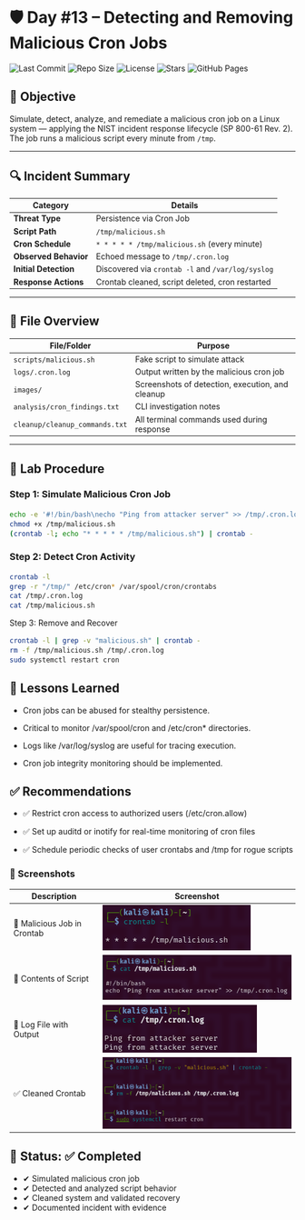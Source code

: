 # 🛡️ Day #13 – Detecting and Removing Malicious Cron Jobs

![Last Commit](https://img.shields.io/github/last-commit/BecomingCyber/Day13-CronJob-Lab?style=for-the-badge)
![Repo Size](https://img.shields.io/github/repo-size/BecomingCyber/Day13-CronJob-Lab?style=for-the-badge)
![License](https://img.shields.io/github/license/BecomingCyber/Day13-CronJob-Lab?style=for-the-badge)
![Stars](https://img.shields.io/github/stars/BecomingCyber/Day13-CronJob-Lab?style=for-the-badge)
![GitHub Pages](https://img.shields.io/badge/View%20Live-GitHub%20Pages-blue?style=for-the-badge)


## 🎯 Objective
Simulate, detect, analyze, and remediate a malicious cron job on a Linux system — applying the NIST incident response lifecycle (SP 800-61 Rev. 2). The job runs a malicious script every minute from `/tmp`.

---

## 🔍 Incident Summary

| Category              | Details                                             |
|-----------------------|-----------------------------------------------------|
| **Threat Type**       | Persistence via Cron Job                            |
| **Script Path**       | `/tmp/malicious.sh`                                 |
| **Cron Schedule**     | `* * * * * /tmp/malicious.sh` (every minute)        |
| **Observed Behavior** | Echoed message to `/tmp/.cron.log`                  |
| **Initial Detection** | Discovered via `crontab -l` and `/var/log/syslog`  |
| **Response Actions**  | Crontab cleaned, script deleted, cron restarted     |

---

## 📁 File Overview

| File/Folder              | Purpose |
|--------------------------|---------|
| `scripts/malicious.sh`   | Fake script to simulate attack |
| `logs/.cron.log`         | Output written by the malicious cron job |
| `images/`              | Screenshots of detection, execution, and cleanup |
| `analysis/cron_findings.txt` | CLI investigation notes |
| `cleanup/cleanup_commands.txt` | All terminal commands used during response |

---

## 🧪 Lab Procedure

### Step 1: Simulate Malicious Cron Job
```bash
echo -e '#!/bin/bash\necho "Ping from attacker server" >> /tmp/.cron.log' > /tmp/malicious.sh
chmod +x /tmp/malicious.sh
(crontab -l; echo "* * * * * /tmp/malicious.sh") | crontab -
```
### Step 2: Detect Cron Activity
```bash
crontab -l
grep -r "/tmp/" /etc/cron* /var/spool/cron/crontabs
cat /tmp/.cron.log
cat /tmp/malicious.sh
```
Step 3: Remove and Recover
```bash
crontab -l | grep -v "malicious.sh" | crontab -
rm -f /tmp/malicious.sh /tmp/.cron.log
sudo systemctl restart cron
```

## 🧠 Lessons Learned
- Cron jobs can be abused for stealthy persistence.

- Critical to monitor /var/spool/cron and /etc/cron* directories.

- Logs like /var/log/syslog are useful for tracing execution.

- Cron job integrity monitoring should be implemented.

## ✅ Recommendations
- ✅ Restrict cron access to authorized users (/etc/cron.allow)

- ✅ Set up auditd or inotify for real-time monitoring of cron files

- ✅ Schedule periodic checks of user crontabs and /tmp for rogue scripts

### 📸 Screenshots

| Description              | Screenshot                                   |
|--------------------------|----------------------------------------------|
| 🧿 Malicious Job in Crontab | ![Malicious Crontab](images/crontab-before.png) |
| 📜 Contents of Script       | ![Script Contents](images/script-content.png)   |
| 📂 Log File with Output     | ![Cron Output Log](images/execution-log.png)    |
| ✅ Cleaned Crontab          | ![Crontab After Cleanup](images/crontab-after.png) |

## 🏁 Status: ✅ Completed
- ✔ Simulated malicious cron job
- ✔ Detected and analyzed script behavior
- ✔ Cleaned system and validated recovery
- ✔ Documented incident with evidence
